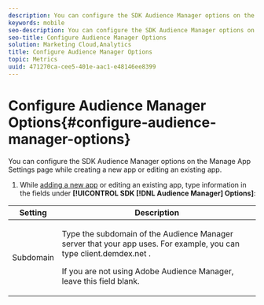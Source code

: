```yaml
---
description: You can configure the SDK Audience Manager options on the Manage App Settings page while creating a new app or editing an existing app.
keywords: mobile
seo-description: You can configure the SDK Audience Manager options on the Manage App Settings page while creating a new app or editing an existing app.
seo-title: Configure Audience Manager Options
solution: Marketing Cloud,Analytics
title: Configure Audience Manager Options
topic: Metrics
uuid: 471270ca-cee5-401e-aac1-e48146ee8399
---
```


# Configure Audience Manager Options{#configure-audience-manager-options}

You can configure the SDK Audience Manager options on the Manage App Settings page while creating a new app or editing an existing app.

1. While [adding a new app](../../manage-apps/t-new-app.md#task_DB20EA0C8DF54C62B46858A77C53221F) or editing an existing app, type information in the fields under **[!UICONTROL SDK [!DNL Audience Manager] Options]**:

<table id="table_0A10A46D9C164244BE81EA5D0E8F8985"> 
 <thead> 
  <tr> 
   <th colname="col1" class="entry"> Setting </th> 
   <th colname="col2" class="entry"> Description </th> 
  </tr> 
 </thead>
 <tbody> 
  <tr> 
   <td colname="col1"> <p>Subdomain </p> </td> 
   <td colname="col2"> <p>Type the subdomain of the Audience Manager server that your app uses. For example, you can type 
     <userinput>
       client.demdex.net
     </userinput>. </p> <p>If you are not using <span class="keyword"> Adobe Audience Manager</span>, leave this field blank. </p> </td> 
  </tr> 
 </tbody> 
</table>

